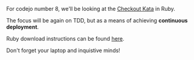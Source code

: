 For codejo number 8, we'll be looking at the [Checkout Kata](kata/Checkout) in Ruby.

The focus will be again on TDD, but as a means of achieving **continuous deployment**.

Ruby download instructions can be found [here](https://www.ruby-lang.org/en/downloads/).

Don't forget your laptop and inquistive minds!